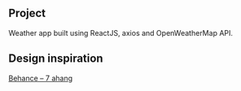 ## Project
Weather app built using ReactJS, axios and OpenWeatherMap API.

## Design inspiration
<a href="https://www.behance.net/gallery/75497727/Weather-Concept-Application" target="_blank">Behance – 7 ahang</a>
